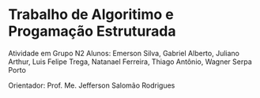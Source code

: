 # Trabalho de Algoritimo e Progamação Estruturada 
Atividade em Grupo N2 
Alunos: Emerson Silva, 
        Gabriel Alberto, 
        Juliano Arthur, 
        Luis Felipe Trega, 
        Natanael Ferreira, 
        Thiago Antônio, 
        Wagner Serpa Porto 

Orientador: Prof. Me. Jefferson Salomão Rodrigues
